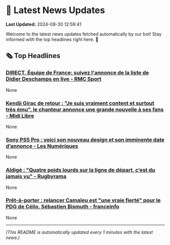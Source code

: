 # 📰 Latest News Updates
**Last Updated:** 2024-08-30 12:59:41

Welcome to the latest news updates fetched automatically by our bot! Stay informed with the top headlines right here. 🚀

## 🗞️ Top Headlines

### [DIRECT. Équipe de France: suivez l'annonce de la liste de Didier Deschamps en live - RMC Sport](https://news.google.com/rss/articles/CBMingJBVV95cUxQSi1VNzhZU09HS2tHR0xjenBjWHRzYk9CN2dHUDJzV3NMZU1iX0pLMFZvV2FXVzYweExJVlpaaUNZWjdUbEZfOWpKQ090dld2dGdxZGJZN2dNQk1DcV84SkZQUHdOVFFhU1U3elBQc1RQLXRvU3RmVWhfT3VWS2lnTmhBNExJaHAtdXZ2Z1NxcXBiZEZKcmFXN1RIMUdlZGh3dG00YlVhNWhNSjNScWE2TjRBZEkwQ3dzY3hzZ2xxVUlBMHgtSUZ5eWJqREtnTXJfVVFveFB3NjBZcmxSNTFFQzlIZU1VSHZYdEcyWFNFSER1QmlKdE1MQWQyRmNxbUZ4b1VQNDhmWkZfZXhBa3pmSXV4Ujg1WHowVDhNbUFB?oc=5)
None

### [Kendji Girac de retour : "Je suis vraiment content et surtout très ému", le chanteur annonce une grande nouvelle à ses fans - Midi Libre](https://news.google.com/rss/articles/CBMi-wFBVV95cUxOcnoybk1UNVJLdC1wMkQ3U0p3cmREWDNfRWp2QkY3T09MTTNPcjU3bmlxS19UdVJPdmtKa0xHX2ZFTElOb2VpMHlnMXZuZmV5d2ZVOG1JZE00Skc5ZURPN3FsMkV6bDBDTUlfVmVISHpmVmpFMmR0WGJzOHRnUC16Z1BOMXhnQU1yb01kSmgzWS00YTB4SnktemNfaFIzMnNobUZPem9HaXV2SzUxSDRPWmZKYjZMN0FmSW5LZkx4M2FHd3gxRkxXd3JpX2hmRTl0NXJWbXJXNm9oc2M1eE5LUGsxeTRlZnRsZDc2UlM4OFNWay1QQnBLeF80NA?oc=5)
None

### [Sony PS5 Pro : voici son nouveau design et son imminente date d’annonce - Les Numériques](https://news.google.com/rss/articles/CBMivwFBVV95cUxNNDhpQXo4eFQwVklydTRveTl0UlRLV3Q1N2dBMXJYTUd0UE8tb1RGeGJpYkdmYWdRNmw2cHdHVDdMeFh3OUlxM1ZKcy1rck5Ud2ZaUktEamNKWjFNTjZFc29YeE5vM255a2NxOURTSDJVQmRjX19jSThOMnE1dWFNZzRVTmVrNWpTenJLN29sTllWTnBiczNuNXRBS2NHbTl5bUxDbUFWSF96TE90V0VubXJWZmxiaE9SUnQ3SWROcw?oc=5)
None

### [Aldigé : "Quatre poids lourds sur la ligne de départ, c’est du jamais vu" - Rugbyrama](https://news.google.com/rss/articles/CBMigAJBVV95cUxQRllKQ19JTDFHWXRuNlEtMERYN3Ewd0dETnpERC1tX1g1akZpS0szS0hjRWRUVUZYUHVSb3YzYjZ2MDlDV0xEbUxPVUJzbm8wSm1nRHcyYjFibkRvR2FIaFIxM1Bzc0k1UXpoQUtqallOd19FQWwwVm5nUWlieEJYTjdWR3NHNGYxdjJBZ0w0ZmJ5dEZUT00yUVZyRURQSzdHSWVEODRnQjdDZ29MWnRtR3dadnhUaHRWZlQ2WGdxYk9Gd2NTakJKVnJydHhPZzNfcTY5dXZ4SWMzblVSTUJBNGl0MU8zbnpWWnljVGMydTg3VW5HR2U4S3BzelhodWZq?oc=5)
None

### [Prêt-à-porter : relancer Camaïeu est "une vraie fierté" pour le PDG de Célio, Sébastien Bismuth - franceinfo](https://news.google.com/rss/articles/CBMi5AFBVV95cUxOUW1zWUtWOGlFMzVIZ2wwVlNHcUM1M3NOVVRyZDRYcEtFbFR0N3NlNm95UHB1Rm1taVUxSEIxUnJKWnRPaG8yZDgtZ2FSaVFFN0J6dGRoa2lNbzN5ZC1hMkJzc2NoNmNjc2gzalZEM1ZIR21telRWNkl0dXVSNVVjVWdkNFdrTnBRQnEwcGE4NUs0MTJHSlVmSk5Mdm9TMXJ4VkxKS1hIWi1aRnlPVDAyU3FNSk5VMFRBcm5TN3kyTG5wSWp3SFNPZUdfZ2FVWHBVZWo5ZVhzbFVVV3pyZS13S0FjQmk?oc=5)
None

---
*(This README is automatically updated every 1 minutes with the latest news.)*
